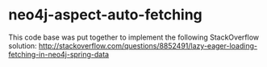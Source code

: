 # neo4j-aspect-auto-fetching

This code base was put together to implement the following StackOverflow solution:
http://stackoverflow.com/questions/8852491/lazy-eager-loading-fetching-in-neo4j-spring-data 
